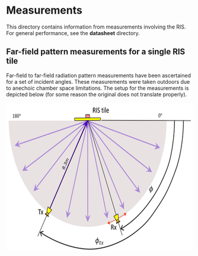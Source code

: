 # Measurements

This directory contains information from measurements involving the RIS. For general performance, see the __datasheet__ directory.

## Far-field pattern measurements for a single RIS tile

Far-field to far-field radiation pattern measurements have been ascertained for a set of incident angles. These measurements were taken outdoors due to anechoic chamber space limitations. The setup for the measurements is depicted below (for some reason the original does not translate properly). 

<img src="images/ff_measurement_setup_m.png" height="400">
